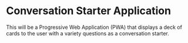 # Conversation Starter Application

This will be a Progressive Web Application (PWA) that displays a deck of cards to the user with a variety questions as a conversation starter.
